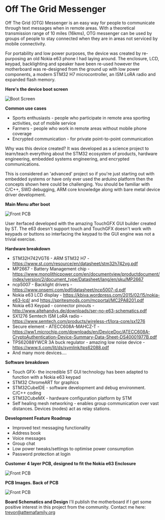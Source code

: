 # Off The Grid Messenger
Off The Grid (OTG) Messenger is an easy way for people to communicate through text messages when in remote areas.
With a theoretical transmission range of 10 miles (16kms), OTG messenger can be used by groups of people to stay connected when they are in areas not serviced by mobile connectivity.

For portability and low power purposes, the device was created by re-purposing an old Nokia e63 phone I had laying around. The enclosure, LCD, keypad, backlighting and speaker have been re-used however the motherboard was re-designed from the ground up with low power components, a modern STM32 H7 microcontroller, an ISM LoRA radio and expanded flash memory.

**Here's the device boot screen**

![Boot Screen](https://github.com/TrevorAttema/OTGMessenger/blob/master/device-front-small.jpg)


**Common use cases**
- Sports enthusiasts - people who participate in remote area sporting activities, out of mobile service
- Farmers - people who work in remote areas without mobile phone coverage
- Encrypted communication - for private point-to-point communication

Why was this device created? It was developed as a science project to learn/teach everything about the STM32 ecosystem of products, hardware engineering, embedded systems engineering, and encrypted communications.

This is considered an 'advanced' project so if you're just starting out with embedded systems or have only ever used the arduino platform then the concepts shown here could be challenging. You should be familiar with C/C++, SWD debugging, ARM core knowledge along with bare metal device driver development.

**Main Menu after boot**

![Front PCB](https://github.com/TrevorAttema/OTGMessenger/blob/master/main-screen-small.jpg)

User iterfaced developed with the amazing TouchGFX GUI builder created by ST. The e63 doesn't support touch and TouchGFX doesn't work with keypads or buttons so interfacing the keypad to the GUI engine was not a trivial exercise.

**Hardware breakdown**
* STM32H742VGT6 - ARM STM32 H7 - https://www.st.com/resource/en/datasheet/stm32h742vg.pdf
* MP2667 - Battery Management chip - https://www.monolithicpower.com/en/documentview/productdocument/index/version/2/document_type/Datasheet/lang/en/sku/MP2667
* ncp5007 - Backlight drivers - https://www.onsemi.com/pdf/datasheet/ncp5007-d.pdf
* Nokia e63 LCD display - https://kbiva.wordpress.com/2015/02/15/nokia-e63-lcd/ and https://spritesmods.com/mcportal/MC2PA8201.pdf
* Nokia e63 Keypad - connector pinouts - http://www.altehandys.de/downloads/ser-no-e63-schematics.pdf
* SX1276 Semtech ISM LoRA radio - https://www.semtech.com/products/wireless-rf/lora-core/sx1276
* Secure element - ATECC608A-MAHCZ-T - https://ww1.microchip.com/downloads/en/DeviceDoc/ATECC608A-CryptoAuthentication-Device-Summary-Data-Sheet-DS40001977B.pdf
* TPS62088YWCR 3A buck regulator - amazing low noise device - https://www.ti.com/lit/ds/symlink/tps62088.pdf
* And many more devices....

**Software breakdown**
* Touch GFX- the incredible ST GUI technology has been adapted to function with a Nokia e63 keypad
* STM32 ChromeART for graphics
* STM32CubeIDE - software development and debug environment. C/C++ coding
* STM32CubeMX - hardware configuration platform by STM
* Self healing mesh networking - enables group communication over vast distances. Devices (nodes) act as relay stations.

**Development Feature Roadmap**
* Improved text messaging functionality
* Address book
* Voice messages
* Group chat
* Low power tweaks/settings to optimise power consumption
* Password protection at login

**Customer 4 layer PCB, designed to fit the Nokia e63 Enclosure**

![Front PCB](https://github.com/TrevorAttema/OTGMessenger/blob/master/pcbfront-small.jpg)


**PCB Images. Back of PCB**

![Front PCB](https://github.com/TrevorAttema/OTGMessenger/blob/master/pcbback-small.jpg)


**Board Schematics and Design**
I'll publish the motherboard if I get some positive interest in this project from the community.
Contact me here: trevor@attemafamily.org

